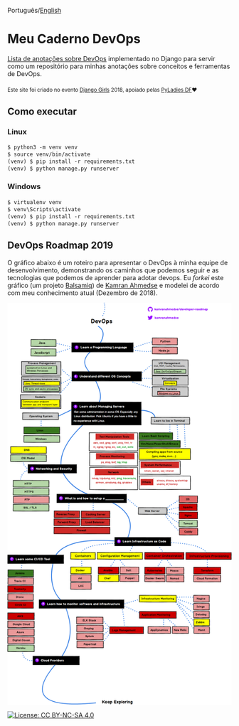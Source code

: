 Português/[English](https://github.com/gabepk/my-devops-notebook/blob/master/README.md)

# Meu Caderno DevOps

[Lista de anotações sobre DevOps](https://devops-notebook.herokuapp.com) implementado no Django para servir como um repositório para minhas anotações sobre conceitos e ferramentas de DevOps.

<sub>Este site foi criado no evento [Django Girls](https://djangogirls.org/brasilia/) 2018, apoiado pelas [PyLadies DF](http://df.pyladies.com/):heart: </sub>

## Como executar

### Linux

``` console
$ python3 -m venv venv
$ source venv/bin/activate
(venv) $ pip install -r requirements.txt
(venv) $ python manage.py runserver
```

### Windows 

``` console
$ virtualenv venv
$ venv\Scripts\activate
(venv) $ pip install -r requirements.txt
(venv) $ python manage.py runserver
```

## DevOps Roadmap 2019

O gráfico abaixo é um roteiro para apresentar o DevOps à minha equipe de desenvolvimento, demonstrando os caminhos que podemos seguir e as tecnologias que podemos de aprender para adotar devops.
Eu *forkei* este gráfico (um projeto [Balsamiq](https://balsamiq.com/)) de [Kamran Ahmedse](https://github.com/kamranahmedse/developer-roadmap) e modelei de acordo com meu conhecimento atual (Dezembro de 2018).

<img src="./blog/static/img/devops.png?raw=true" align="center" alt="DevOps Roadmap">

[![License: CC BY-NC-SA 4.0](https://img.shields.io/badge/License-CC%20BY--NC--SA%204.0-lightgrey.svg)](https://creativecommons.org/licenses/by-nc-sa/4.0/)
